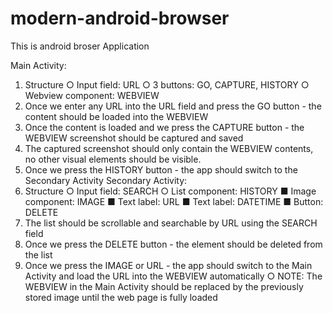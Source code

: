 # modern-android-browser
This is android broser Application

Main Activity:
1. Structure
○ Input field: ​URL
○ 3 buttons: ​GO​, ​CAPTURE​, ​HISTORY
○ Webview component: ​WEBVIEW
2. Once we enter any URL into the ​URL​ field and press the ​GO​ button - the content should
be loaded into the  ​WEBVIEW
3. Once the content is loaded and we press the ​CAPTURE​ button - the ​WEBVIEW
screenshot should be captured and saved
4. The captured screenshot should only contain the ​WEBVIEW​ contents, no other visual
elements should be visible.
5. Once we press the ​HISTORY​ button - the app should switch to the ​Secondary Activity
Secondary Activity:
1. Structure
○ Input field: ​SEARCH
○ List component: ​HISTORY
■ Image component: ​IMAGE
■ Text label: ​URL
■ Text label: ​DATETIME
■ Button: ​DELETE
2. The list should be scrollable and searchable by URL using the ​SEARCH​ field
3. Once we press the ​DELETE ​button - the element should be deleted from the list
4. Once we press the ​IMAGE ​or ​URL ​- the app should switch to the ​Main Activity ​and load
the ​URL ​into the ​WEBVIEW ​automatically
○ NOTE:​ The ​WEBVIEW ​in the​ ​Main Activity ​should be replaced by the previously
stored image until the web page is fully loaded
